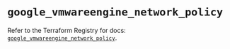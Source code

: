 # `google_vmwareengine_network_policy`

Refer to the Terraform Registry for docs: [`google_vmwareengine_network_policy`](https://registry.terraform.io/providers/hashicorp/google-beta/6.9.0/docs/resources/google_vmwareengine_network_policy).
